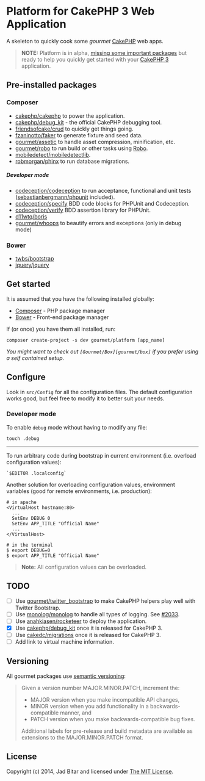 # Platform for CakePHP 3 Web Application

A skeleton to quickly cook some _gourmet_ [CakePHP][cakephp] web apps.

> __NOTE:__ Platform is in alpha, [missing some important packages](#TODO) but ready to help
> you quickly get started with your [CakePHP 3][cakephp] application.

## Pre-installed packages

### Composer

* [cakephp/cakephp][cakephp/repo] to power the application.
* [cakephp/debug_kit][debug_kit/repo] - the official CakePHP debugging tool.
* [friendsofcake/crud][foc/crud/repo] to quickly get things going.
* [fzaninotto/faker][faker/repo] to generate fixture and seed data.
* [gourmet/assetic][assetic/repo] to handle asset compression, minification, etc.
* [gourmet/robo][robo/repo] to run build or other tasks using [Robo][robo].
* [mobiledetect/mobiledetectlib][mobiledetect/repo].
* [robmorgan/phinx][phinx/repo] to run database migrations.

##### Developer mode

* [codeception/codeception][codeception/repo] to run acceptance, functional and unit tests ([sebastianbergmann/phpunit][phpunit/repo] included).
* [codeception/specify][specify/repo] BDD code blocks for PHPUnit and Codeception.
* [codeception/verify][verify/repo] BDD assertion library for PHPUnit.
* [d11wtq/boris][boris/repo]
* [gourmet/whoops][whoops/repo] to beautify errors and exceptions (only in debug mode)

### Bower

* [twbs/bootstrap][bootstrap]
* [jquery/jquery][jquery]

## Get started

It is assumed that you have the following installed globally:

* [Composer][composer] - PHP package manager
* [Bower][bower] - Front-end package manager

If (or once) you have them all installed, run:

```
composer create-project -s dev gourmet/platform [app_name]
```

_You might want to check out `[Gourmet/Box][gourmet/box]` if you prefer using a self contained setup._

## Configure

Look in `src/Config` for all the configuration files. The default configuration works
good, but feel free to modify it to better suit your needs.

### Developer mode

To enable `debug` mode without having to modify any file:

```
touch .debug
```

---

To run arbitrary code during bootstrap in current environment (i.e. overload
configuration values):

```
`$EDITOR .localconfig`
```

Another solution for overloading configuration values, environment variables (good
for remote environments, i.e. production):

```
# in apache
<VirtualHost hostname:80>
  ...
  SetEnv DEBUG 0
  SetEnv APP_TITLE "Official Name"
  ...
</VirtualHost>

# in the terminal
$ export DEBUG=0
$ export APP_TITLE "Official Name"
```

> __Note:__ All configuration values can be overloaded.

## TODO

* [ ] Use [gourmet/twitter_bootstrap][twitter_bootstrap/repo] to make CakePHP helpers play well with Twitter Bootstrap.
* [ ] Use [monolog/monolog][monolog/repo] to handle all types of logging. See [#2033][cakephp/2033].
* [ ] Use [anahkiasen/rocketeer][rocketeer/repo] to deploy the application.
* [x] Use [cakephp/debug_kit][debug_kit/repo] once it is released for CakePHP 3.
* [ ] Use [cakedc/migrations][migrations/repo] once it is released for CakePHP 3.
* [ ] Add link to virtual machine information.

## Versioning

All gourmet packages use [semantic versioning][semver]:

> Given a version number MAJOR.MINOR.PATCH, increment the:
>
> - MAJOR version when you make incompatible API changes,
> - MINOR version when you add functionality in a backwards-compatible manner, and
> - PATCH version when you make backwards-compatible bug fixes.
>
> Additional labels for pre-release and build metadata are available as extensions to the
> MAJOR.MINOR.PATCH format.

## License

Copyright (c) 2014, Jad Bitar and licensed under [The MIT License][mit].

[assetic/repo]://github.com/gourmet/assetic
[bootstrap]:http://getbootstrap.com
[boris/repo]://github.com/d11wtq/boris
[bower]:http://bower.io
[cakephp]:http://cakephp.org
[cakephp/2033]://github.com/cakephp/cakephp/issues/2033
[cakephp/repo]://github.com/cakephp/cakephp
[codeception/repo]://github.com/codeception/codeception
[composer]://getcomposer.org/doc/00-intro.md#globally
[debugbar/repo]://github.com/maximebf/debugbar
[debug_kit/repo]://github.com/cakephp/debug_kit
[faker/repo]://github.com/fzaninotto/faker
[foc/crud/repo]://github.com/friendsofcake/crud
[gourmet/box]://github.com/gourmet/box/
[jquery]:http://jquery.com
[milestones]://github.com/gourmet/platform/issues/milestones
[migrations/repo]://github.com/cakedc/migrations
[mit]:http://www.opensource.org/licenses/mit-license.php
[mobiledetect/repo]://github.com/mobiledetectlib/mobiledetectlib
[monolog/repo]://github.com/seldaek/monolog
[phinx/repo]://github.com/robmorgan/phinx
[phpunit/repo]://github.com/sebastianbergmann/phpunit
[puppet]:https://puppetlabs.com
[puphpet]:https://puphpet.com
[robo]:http://robo.li
[robo/repo]://github.com/gourmet/robo
[rocketeer/repo]://github.com/anahkiasen/rocketeer
[semver]:http://semver.org
[specify/repo]://github.com/codeception/specify
[twitter_bootstrap/repo]://github.com/gourmet/twitter_bootstrap
[vagrant]:http://vagrantup.com
[verify/repo]://github.com/codeception/verify
[whoops/repo]://github.com/gourmet/whoops
